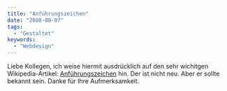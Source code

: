 ```yaml
---
title: "Anführungszeichen"
date: "2008-08-07"
tags:
  - "Gestaltet"
keywords:
  - "Webdesign"
---
```


Liebe Kollegen, ich weise hiermit ausdrücklich auf den sehr wichitgen Wikipedia-Artikel: [Anführungszeichen](http://de.wikipedia.org/wiki/Anf%C3%BChrungszeichen) hin. Der ist nicht neu. Aber er sollte bekannt sein. Danke für Ihre Aufmerksamkeit.
